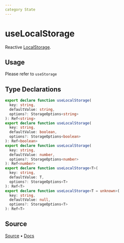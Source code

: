 ```yaml
---
category State
---
```


# useLocalStorage

Reactive [LocalStorage](https://developer.mozilla.org/en-US/docs/Web/API/Window/localStorage). 

## Usage

Please refer to `useStorage`


<!--FOOTER_STARTS-->
## Type Declarations

```typescript
export declare function useLocalStorage(
  key: string,
  defaultValue: string,
  options?: StorageOptions<string>
): Ref<string>
export declare function useLocalStorage(
  key: string,
  defaultValue: boolean,
  options?: StorageOptions<boolean>
): Ref<boolean>
export declare function useLocalStorage(
  key: string,
  defaultValue: number,
  options?: StorageOptions<number>
): Ref<number>
export declare function useLocalStorage<T>(
  key: string,
  defaultValue: T,
  options?: StorageOptions<T>
): Ref<T>
export declare function useLocalStorage<T = unknown>(
  key: string,
  defaultValue: null,
  options?: StorageOptions<T>
): Ref<T>
```

## Source

[Source](https://github.com/vueuse/vueuse/blob/main/packages/core/useLocalStorage/index.ts) • [Docs](https://github.com/vueuse/vueuse/blob/main/packages/core/useLocalStorage/index.md)


<!--FOOTER_ENDS-->
